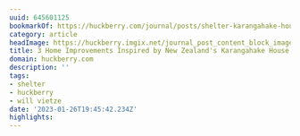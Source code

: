 ```yaml
---
uuid: 645601125
bookmarkOf: https://huckberry.com/journal/posts/shelter-karangahake-house
category: article
headImage: https://huckberry.imgix.net/journal_post_content_block_images/000/000/802/images/original/KarangahakeHouse_OutdoorRoomToEast_hero.jpg
title: 3 Home Improvements Inspired by New Zealand's Karangahake House
domain: huckberry.com
description: ''
tags:
- shelter
- huckberry
- will vietze
date: '2023-01-26T19:45:42.234Z'
highlights:
---
```



